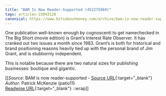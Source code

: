 ```yaml
---
title: "BAM Is Now Reader-Supported (452275969)"
tags: articles-23043128
canonical: https://www.bitsaboutmoney.com/archive/bam-is-now-reader-supported/
---
```


One publication well-known enough by cognoscenti to get namechecked in The Big Short (movie edition) is Grant’s Interest Rate Observer. It has cranked out two issues a month since 1983. Grant’s is both for historical and brand positioning reasons heavily tied up with the personal brand of Jim Grant, and is stubbornly independent.

This is notable because there are two natural sizes for publishing businesses: boutique and gigantic.


[[_Source_: BAM is now reader-supported - [Source URL](https://www.bitsaboutmoney.com/archive/bam-is-now-reader-supported/){:target="_blank"}<br>
_Author_: Patrick McKenzie (patio11)<br>
[Readwise URL](https://readwise.io/open/452275969){:target="_blank"}
::wrap]]